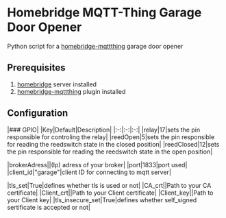 # Homebridge MQTT-Thing Garage Door Opener
Python script for a [homebridge-mqttthing](https://github.com/arachnetech/homebridge-mqttthing) garage door opener

## Prerequisites
1. [homebridge](https://github.com/homebridge/homebridge) server installed
2. [homebridge-mqttthing](https://github.com/arachnetech/homebridge-mqttthing) plugin installed

## Configuration
|### GPIO|
|Key|Default|Description|
|:-:|:-:|:-:|
|relay|17|sets the pin responsible for controling the relay|
|reedOpen|5|sets the pin responsible for reading the reedswitch state in the closed position|
|reedClosed|12|sets the pin responsible for reading the reedswitch state in the open position|

|brokerAdress||(Ip) adress of your broker|
|port|1833|port used|
|client_id|"garage"|client ID for connecting to mqtt server|

|tls_set|True|defines whether tls is used or not|
|CA_crt||Path to your CA certificate|
|Client_crt||Path to your Client certificate|
|Client_key||Path to your Client key|
|tls_insecure_set|True|defines whether self_signed sertificate is accepted or not|

